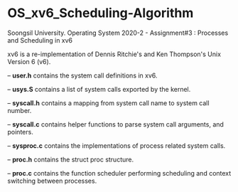 # OS_xv6_Scheduling-Algorithm
Soongsil University. Operating System 2020-2 - Assignment#3 : Processes and Scheduling in xv6

xv6 is a re-implementation of Dennis Ritchie's and Ken Thompson's Unix Version 6 (v6).

– **user.h** contains the system call definitions in xv6. 

– **usys.S** contains a list of system calls exported by the kernel.

– **syscall.h** contains a mapping from system call name to system call number.

– **syscall.c** contains helper functions to parse system call arguments, and pointers.

– **sysproc.c** contains the implementations of process related system calls.

– **proc.h** contains the struct proc structure.

– **proc.c** contains the function scheduler performing scheduling and context switching between processes.

